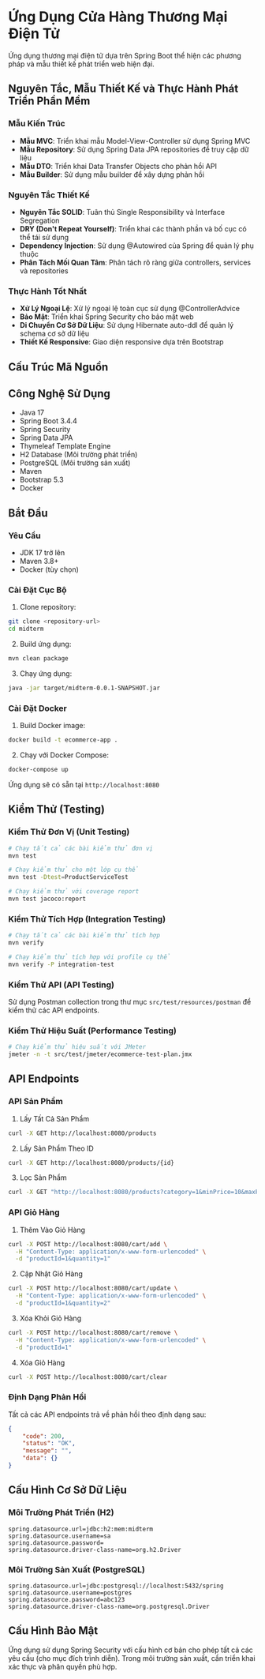 # Ứng Dụng Cửa Hàng Thương Mại Điện Tử

Ứng dụng thương mại điện tử dựa trên Spring Boot thể hiện các phương pháp và mẫu thiết kế phát triển web hiện đại.

## Nguyên Tắc, Mẫu Thiết Kế và Thực Hành Phát Triển Phần Mềm

### Mẫu Kiến Trúc
- **Mẫu MVC**: Triển khai mẫu Model-View-Controller sử dụng Spring MVC
- **Mẫu Repository**: Sử dụng Spring Data JPA repositories để truy cập dữ liệu
- **Mẫu DTO**: Triển khai Data Transfer Objects cho phản hồi API
- **Mẫu Builder**: Sử dụng mẫu builder để xây dựng phản hồi

### Nguyên Tắc Thiết Kế
- **Nguyên Tắc SOLID**: Tuân thủ Single Responsibility và Interface Segregation
- **DRY (Don't Repeat Yourself)**: Triển khai các thành phần và bố cục có thể tái sử dụng
- **Dependency Injection**: Sử dụng @Autowired của Spring để quản lý phụ thuộc
- **Phân Tách Mối Quan Tâm**: Phân tách rõ ràng giữa controllers, services và repositories

### Thực Hành Tốt Nhất
- **Xử Lý Ngoại Lệ**: Xử lý ngoại lệ toàn cục sử dụng @ControllerAdvice
- **Bảo Mật**: Triển khai Spring Security cho bảo mật web
- **Di Chuyển Cơ Sở Dữ Liệu**: Sử dụng Hibernate auto-ddl để quản lý schema cơ sở dữ liệu
- **Thiết Kế Responsive**: Giao diện responsive dựa trên Bootstrap

## Cấu Trúc Mã Nguồn

## Công Nghệ Sử Dụng
- Java 17
- Spring Boot 3.4.4
- Spring Security
- Spring Data JPA
- Thymeleaf Template Engine
- H2 Database (Môi trường phát triển)
- PostgreSQL (Môi trường sản xuất)
- Maven
- Bootstrap 5.3
- Docker

## Bắt Đầu

### Yêu Cầu
- JDK 17 trở lên
- Maven 3.8+
- Docker (tùy chọn)

### Cài Đặt Cục Bộ

1. Clone repository:
```bash
git clone <repository-url>
cd midterm
```

2. Build ứng dụng:
```bash
mvn clean package
```

3. Chạy ứng dụng:
```bash
java -jar target/midterm-0.0.1-SNAPSHOT.jar
```

### Cài Đặt Docker

1. Build Docker image:
```bash
docker build -t ecommerce-app .
```

2. Chạy với Docker Compose:
```bash
docker-compose up
```

Ứng dụng sẽ có sẵn tại `http://localhost:8080`

## Kiểm Thử (Testing)

### Kiểm Thử Đơn Vị (Unit Testing)
```bash
# Chạy tất cả các bài kiểm thử đơn vị
mvn test

# Chạy kiểm thử cho một lớp cụ thể
mvn test -Dtest=ProductServiceTest

# Chạy kiểm thử với coverage report
mvn test jacoco:report
```

### Kiểm Thử Tích Hợp (Integration Testing)
```bash
# Chạy tất cả các bài kiểm thử tích hợp
mvn verify

# Chạy kiểm thử tích hợp với profile cụ thể
mvn verify -P integration-test
```

### Kiểm Thử API (API Testing)
Sử dụng Postman collection trong thư mục `src/test/resources/postman` để kiểm thử các API endpoints.

### Kiểm Thử Hiệu Suất (Performance Testing)
```bash
# Chạy kiểm thử hiệu suất với JMeter
jmeter -n -t src/test/jmeter/ecommerce-test-plan.jmx
```

## API Endpoints

### API Sản Phẩm

1. Lấy Tất Cả Sản Phẩm
```bash
curl -X GET http://localhost:8080/products
```

2. Lấy Sản Phẩm Theo ID
```bash
curl -X GET http://localhost:8080/products/{id}
```

3. Lọc Sản Phẩm
```bash
curl -X GET "http://localhost:8080/products?category=1&minPrice=10&maxPrice=100&brand=NIKE&color=WHITE"
```

### API Giỏ Hàng

1. Thêm Vào Giỏ Hàng
```bash
curl -X POST http://localhost:8080/cart/add \
  -H "Content-Type: application/x-www-form-urlencoded" \
  -d "productId=1&quantity=1"
```

2. Cập Nhật Giỏ Hàng
```bash
curl -X POST http://localhost:8080/cart/update \
  -H "Content-Type: application/x-www-form-urlencoded" \
  -d "productId=1&quantity=2"
```

3. Xóa Khỏi Giỏ Hàng
```bash
curl -X POST http://localhost:8080/cart/remove \
  -H "Content-Type: application/x-www-form-urlencoded" \
  -d "productId=1"
```

4. Xóa Giỏ Hàng
```bash
curl -X POST http://localhost:8080/cart/clear
```

### Định Dạng Phản Hồi
Tất cả các API endpoints trả về phản hồi theo định dạng sau:
```json
{
    "code": 200,
    "status": "OK",
    "message": "",
    "data": {}
}
```

## Cấu Hình Cơ Sở Dữ Liệu

### Môi Trường Phát Triển (H2)
```properties
spring.datasource.url=jdbc:h2:mem:midterm
spring.datasource.username=sa
spring.datasource.password=
spring.datasource.driver-class-name=org.h2.Driver
```

### Môi Trường Sản Xuất (PostgreSQL)
```properties
spring.datasource.url=jdbc:postgresql://localhost:5432/spring
spring.datasource.username=postgres
spring.datasource.password=abc123
spring.datasource.driver-class-name=org.postgresql.Driver
```

## Cấu Hình Bảo Mật
Ứng dụng sử dụng Spring Security với cấu hình cơ bản cho phép tất cả các yêu cầu (cho mục đích trình diễn). Trong môi trường sản xuất, cần triển khai xác thực và phân quyền phù hợp.




